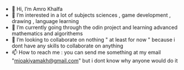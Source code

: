 - 👋 Hi, I’m Amro Khalfa 
- 👀 I’m interested in a lot of subjects sciences , game development , drawing , language learning 
- 🌱 I’m currently going through the odin project and learning advanced mathematics and algorithems
- 💞️ I’m looking to collaborate on nothing " at least for now " because i dont have any skills to collaborate on anything
- 📫 How to reach me : you can send me something at my email "mioakiyamakh@gmail.com" but i dont know why anyone would do it 

<!---
MioKh/MioKh is a ✨ special ✨ repository because its `README.md` (this file) appears on your GitHub profile.
You can click the Preview link to take a look at your changes.
--->
